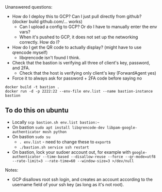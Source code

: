 Unanswered questions:
- How do I deploy this to GCP? Can I just pull directly from github? (docker build github.com/... works)
  - Can I upload a config to GCP? Or do I have to manually enter the env vars?
  - When it's pushed to GCP, it does not set up the networking correctly. How do I?
- How do I get the QR code to actually display? (might have to use qrencode myself)
  - libqrencode isn't found I think.
- Check that the bastion is verifying all three of client's key, password, and 2FA.
  - Check that the host is verifying only client's key (ForwardAgent yes)
- Force it to always ask for password + 2FA code before saying no

```
docker build -t bastion .
docker run -d -p 2222:22 --env-file env.list --name bastion-instance bastion
```

## To do this on ubuntu
- Locally `scp bastion.sh env.list bastion:~`
- On bastion `sudo apt install libqrencode-dev libpam-google-authenticator mosh python`
- On bastion `sudo su`
  - `. env.list` - need to change these to `export`s
  - `./bastion.sh service ssh restart`
- On bastion, lock your sudoer account out, for example with `google-authenticator --time-based --disallow-reuse --force --qr-mode=utf8 --rate-limit=3 --rate-time=60 --window-size=3 >/dev/null`

Notes:
- GCP disallows root ssh login, and creates an account according to the username field of your ssh key (as long as it's not root).
